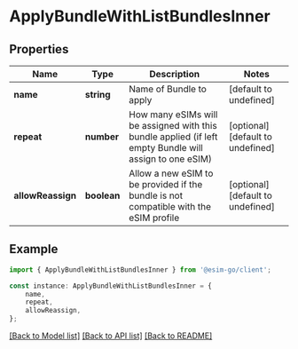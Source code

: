 # ApplyBundleWithListBundlesInner


## Properties

Name | Type | Description | Notes
------------ | ------------- | ------------- | -------------
**name** | **string** | Name of Bundle to apply | [default to undefined]
**repeat** | **number** | How many eSIMs will be assigned with this bundle applied (if left empty Bundle will assign to one eSIM) | [optional] [default to undefined]
**allowReassign** | **boolean** | Allow a new eSIM to be provided if the bundle is not compatible with the eSIM profile | [optional] [default to undefined]

## Example

```typescript
import { ApplyBundleWithListBundlesInner } from '@esim-go/client';

const instance: ApplyBundleWithListBundlesInner = {
    name,
    repeat,
    allowReassign,
};
```

[[Back to Model list]](../README.md#documentation-for-models) [[Back to API list]](../README.md#documentation-for-api-endpoints) [[Back to README]](../README.md)

